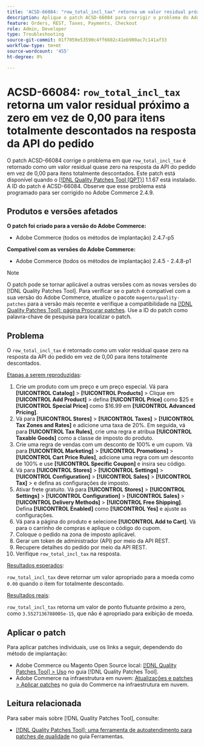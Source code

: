 ```yaml
---
title: 'ACSD-66084: "row_total_incl_tax" retorna um valor residual próximo de zero em vez de 0,00 para itens totalmente descontados na resposta da API da ordem'
description: Aplique o patch ACSD-66084 para corrigir o problema do Adobe Commerce em que "row_total_incl_tax" retornou como um valor residual próximo de zero em vez de 0,00 para itens totalmente descontados na resposta da API do pedido.
feature: Orders, REST, Taxes, Payments, Checkout
role: Admin, Developer
type: Troubleshooting
source-git-commit: 01f7059e53590c4ff6602c41eb980ac7c141af33
workflow-type: tm+mt
source-wordcount: '455'
ht-degree: 0%

---
```



# ACSD-66084: `row_total_incl_tax` retorna um valor residual próximo a zero em vez de 0,00 para itens totalmente descontados na resposta da API do pedido

O patch ACSD-66084 corrige o problema em que `row_total_incl_tax` é retornado como um valor residual quase zero na resposta da API do pedido em vez de 0,00 para itens totalmente descontados. Este patch está disponível quando o [[!DNL Quality Patches Tool (QPT)]](/help/tools/quality-patches-tool/quality-patches-tool-to-self-serve-quality-patches.md) 1.1.67 está instalado. A ID do patch é ACSD-66084. Observe que esse problema está programado para ser corrigido no Adobe Commerce 2.4.9.

## Produtos e versões afetados

**O patch foi criado para a versão do Adobe Commerce:**

* Adobe Commerce (todos os métodos de implantação) 2.4.7-p5

**Compatível com as versões do Adobe Commerce:**

* Adobe Commerce (todos os métodos de implantação) 2.4.5 - 2.4.8-p1

>[!NOTE]
>
>O patch pode se tornar aplicável a outras versões com as novas versões do [!DNL Quality Patches Tool]. Para verificar se o patch é compatível com a sua versão do Adobe Commerce, atualize o pacote `magento/quality-patches` para a versão mais recente e verifique a compatibilidade na [[!DNL Quality Patches Tool]: página Procurar patches](https://experienceleague.adobe.com/tools/commerce-quality-patches/index.html). Use a ID do patch como palavra-chave de pesquisa para localizar o patch.

## Problema

O `row_total_incl_tax` é retornado como um valor residual quase zero na resposta da API do pedido em vez de 0,00 para itens totalmente descontados.

<u>Etapas a serem reproduzidas</u>:

1. Crie um produto com um preço e um preço especial. Vá para **[!UICONTROL Catalog]** > **[!UICONTROL Products]** > Clique em **[!UICONTROL Add Product]** > defina **[!UICONTROL Price]** como $25 e **[!UICONTROL Special Price]** como $16.99 em **[!UICONTROL Advanced Pricing]**.
1. Vá para **[!UICONTROL Stores]** > **[!UICONTROL Taxes]** > **[!UICONTROL Tax Zones and Rates]** e adicione uma taxa de 20%. Em seguida, vá para **[!UICONTROL Tax Rules]**, crie uma regra e atribua
   **[!UICONTROL Taxable Goods]** como a classe de imposto do produto.
1. Crie uma regra de vendas com um desconto de 100% e um cupom. Vá para **[!UICONTROL Marketing]** > **[!UICONTROL Promotions]** > **[!UICONTROL Cart Price Rules]**, adicione uma regra com um desconto de 100% e use **[!UICONTROL Specific Coupon]** e insira seu código.
1. Vá para **[!UICONTROL Stores]** > **[!UICONTROL Settings]** > **[!UICONTROL Configuration]** > **[!UICONTROL Sales]** > **[!UICONTROL Tax]** > e defina as configurações de imposto.
1. Ativar frete gratuito. Vá para **[!UICONTROL Stores]** > **[!UICONTROL Settings]** > **[!UICONTROL Configuration]** > **[!UICONTROL Sales]** > **[!UICONTROL Delivery Methods]** > **[!UICONTROL Free Shipping]**. Defina **[!UICONTROL Enabled]** como **[!UICONTROL Yes]** e ajuste as configurações.
1. Vá para a página do produto e selecione **[!UICONTROL Add to Cart]**. Vá para o carrinho de compras e aplique o código do cupom.
1. Coloque o pedido na zona de imposto aplicável.
1. Gerar um token de administrador (API) por meio da API REST.
1. Recupere detalhes do pedido por meio da API REST.
1. Verifique `row_total_incl_tax` na resposta.

<u>Resultados esperados</u>:

`row_total_incl_tax` deve retornar um valor apropriado para a moeda como `0.00` quando o item for totalmente descontado.

<u>Resultados reais</u>:

`row_total_incl_tax` retorna um valor de ponto flutuante próximo a zero, como `3.5527136788005e-15`, que não é apropriado para exibição de moeda.

## Aplicar o patch

Para aplicar patches individuais, use os links a seguir, dependendo do método de implantação:

* Adobe Commerce ou Magento Open Source local: [[!DNL Quality Patches Tool] > Uso](/help/tools/quality-patches-tool/usage.md) no guia [!DNL Quality Patches Tool].
* Adobe Commerce na infraestrutura em nuvem: [Atualizações e patches > Aplicar patches](https://experienceleague.adobe.com/docs/commerce-cloud-service/user-guide/develop/upgrade/apply-patches.html) no guia do Commerce na infraestrutura em nuvem.

## Leitura relacionada

Para saber mais sobre [!DNL Quality Patches Tool], consulte:

* [[!DNL Quality Patches Tool]: uma ferramenta de autoatendimento para patches de qualidade](/help/tools/quality-patches-tool/quality-patches-tool-to-self-serve-quality-patches.md) no guia Ferramentas.
